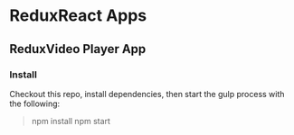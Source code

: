 # ReduxReact Apps

## ReduxVideo Player App

### Install
Checkout this repo, install dependencies, then start the gulp process with the following:

> npm install
> npm start
